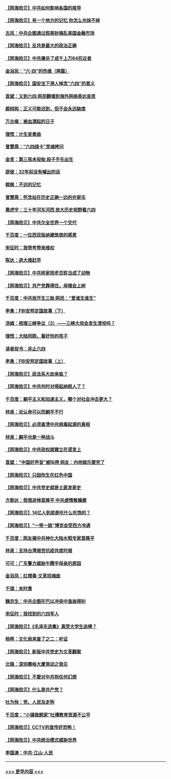 #### [【网海拾贝】中共如何影响各国的报导](../pages/nsc993/n13012599.md?t=06111151) 
#### [【网海拾贝】有一个地方的记忆 你怎么也抹不掉](../pages/nsc993/n13009802.md?t=06111151) 
#### [古风：中共企图通过假美钞搞乱美国金融市场](../pages/nsc993/n13009626.md?t=06111151) 
#### [【网海拾贝】反共是最大的政治正确](../pages/nsc993/n13007051.md?t=06111151) 
#### [【网海拾贝】中共屠杀了成千上万64抗议者](../pages/nsc993/n13002713.md?t=06111151) 
#### [金浴凤：“六·四”的伤痕（两篇）](../pages/nsc993/n13001719.md?t=06111151) 
#### [【网海拾贝】国安法下港人悼念“六四”的意义](../pages/nsc993/n13001039.md?t=06111151) 
#### [袁斌：又到六四 网民翻墙到海外网络表达哀思](../pages/nsc993/n13000995.md?t=06111151) 
#### [颜纯钩：正义可能迟到，但不会永远缺席](../pages/nsc993/n13000920.md?t=06111151) 
#### [万古缘：被血漂起的日子](../pages/nsc993/n13000914.md?t=06111151) 
#### [理悟：计生变奏曲](../pages/nsc993/n13000414.md?t=06111151) 
#### [曾慧燕：“六四绿卡”灵魂拷问](../pages/nsc993/n13000277.md?t=06111151) 
#### [金言：第三孩未投胎 段子手先出生](../pages/nsc993/n13000215.md?t=06111151) 
#### [邵俊：32年前没有喊出的话](../pages/nsc993/n13000181.md?t=06111151) 
#### [戟枫：不远的记忆](../pages/nsc993/n13000121.md?t=06111151) 
#### [曾慧燕：怀念站在历史正确一边的许家屯](../pages/nsc993/n13000073.md?t=06111151) 
#### [惠虎宇：三十年河东河西 放大历史视野看六四](../pages/nsc993/n13000018.md?t=06111151) 
#### [【网海拾贝】中共欠全世界一个交代](../pages/nsc993/n12998706.md?t=06111151) 
#### [千百度：一位西双版纳建筑商的感恩](../pages/nsc993/n12998487.md?t=06111151) 
#### [宋征时：我带考卷来维权](../pages/nsc993/n12994088.md?t=06111151) 
#### [陈达：逃大难赶早](../pages/nsc993/n12993569.md?t=06111151) 
#### [【网海拾贝】中共砖家把老百姓当成了动物](../pages/nsc993/n12993483.md?t=06111151) 
#### [【网海拾贝】共产党靠得住，母猪会上树](../pages/nsc993/n12990730.md?t=06111151) 
#### [千百度：中共放开生三胎 网民：“爱谁生谁生”](../pages/nsc993/n12990644.md?t=06111151) 
#### [李勇：FBI安邦定国故事（下）](../pages/nsc993/n12987854.md?t=06111151) 
#### [汤姆：梳理三峡争议（3）——三峡大坝会发生溃坝吗？](../pages/nsc993/n12989806.md?t=06111151) 
#### [理悟：大陆同胞，看好你的孩子](../pages/nsc993/n12989778.md?t=06111151) 
#### [读者投书：非止六四](../pages/nsc993/n12989673.md?t=06111151) 
#### [李勇：FBI安邦定国故事（上）](../pages/nsc993/n12987749.md?t=06111151) 
#### [【网海拾贝】政法系大劫来临？](../pages/nsc993/n12987596.md?t=06111151) 
#### [【网海拾贝】中共何时对得起纳税人了？](../pages/nsc993/n12985578.md?t=06111151) 
#### [千百度：躺平主义和加速主义，哪个对社会冲击更大？](../pages/nsc993/n12985512.md?t=06111151) 
#### [林泉：论认命可以而躺平不行](../pages/nsc993/n12985505.md?t=06111151) 
#### [【网海拾贝】必须查清中共病毒起源的真相](../pages/nsc993/n12984276.md?t=06111151) 
#### [林泉：躺平也是一种战斗](../pages/nsc993/n12984194.md?t=06111151) 
#### [【网海拾贝】中共政权就建立在谎言上](../pages/nsc993/n12981880.md?t=06111151) 
#### [袁斌：“中国好声音”被叫停 网友：内地娱乐要完了](../pages/nsc993/n12981826.md?t=06111151) 
#### [【网海拾贝】只因你生在红色中国](../pages/nsc993/n12979096.md?t=06111151) 
#### [【网海拾贝】中共党史就是土匪发家史](../pages/nsc993/n12976478.md?t=06111151) 
#### [方能达：假借追悼袁隆平 中共虚情散臊腥](../pages/nsc993/n12976396.md?t=06111151) 
#### [【网海拾贝】14亿人到底是吃什么吃饱的？](../pages/nsc993/n12974125.md?t=06111151) 
#### [【网海拾贝】“一带一路”博览会受西方冷遇](../pages/nsc993/n12971787.md?t=06111151) 
#### [千百度：网友揭中共神化大陆水稻专家袁隆平](../pages/nsc993/n12971733.md?t=06111151) 
#### [林泉：支持台湾艰苦抗疫共度时艰](../pages/nsc993/n12971350.md?t=06111151) 
#### [可可：广东警方威胁牛腾宇母亲的原因](../pages/nsc993/n12971100.md?t=06111151) 
#### [金浴凤：红楼春·文革招魂曲](../pages/nsc993/n12970354.md?t=06111151) 
#### [千瑞：末时景](../pages/nsc993/n12970337.md?t=06111151) 
#### [魏京生：中共企图在巴以冲突中渔翁得利](../pages/nsc993/n12970286.md?t=06111151) 
#### [宋征时：我找到的六四军人](../pages/nsc993/n12970213.md?t=06111151) 
#### [【网海拾贝】《毛泽东选集》真受大学生追捧？](../pages/nsc993/n12968779.md?t=06111151) 
#### [杨晖：文化局来查了之二：听证](../pages/nsc993/n12966528.md?t=06111151) 
#### [【网海拾贝】新版中共党史为文革翻案](../pages/nsc993/n12967526.md?t=06111151) 
#### [北隐：深圳赛格大厦晃动之我见](../pages/nsc993/n12967393.md?t=06111151) 
#### [【网海拾贝】不要对中共抱任何幻想](../pages/nsc993/n12965222.md?t=06111151) 
#### [【网海拾贝】什么是共产党？](../pages/nsc993/n12962781.md?t=06111151) 
#### [吐为快：党、人民及走狗](../pages/nsc993/n12962747.md?t=06111151) 
#### [千百度：“小镇做题家”吐槽教育资源不公平](../pages/nsc993/n12962705.md?t=06111151) 
#### [【网海拾贝】CCTV的宣传好恐怖！](../pages/nsc993/n12959984.md?t=06111151) 
#### [【网海拾贝】中共统治模式威胁世界](../pages/nsc993/n12957622.md?t=06111151) 
#### [李国涛：中共‧江山‧人民](../pages/nsc993/n12957502.md?t=06111151) 

----
#### [ >>> 更早内容 <<< ](../indexes/nsc993-earlier.md)
